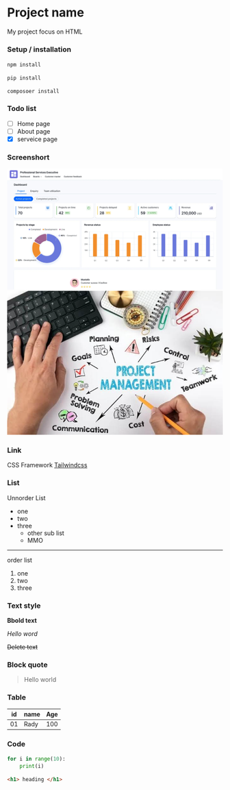 # Project name
My project focus on HTML
### Setup / installation
`npm install`

`pip install`

`composoer install`

### Todo list
- [ ] Home page
- [ ] About page
- [x] serveice page

### Screenshort
![Dashboard](image1.png)
![Dashboard](image2.png)

### Link
CSS Framework [Tailwindcss](https://tailwindcss.com/)
### List
Unnorder List
- one
- two
- three
    - other sub list
    - MMO
---
order list
1. one
2. two
3. three

### Text style
**Bbold text**

*Hello word*

~~Delete text~~

### Block quote
> Hello world

### Table
|id  | name | Age |
|----|------|-----|
|01  | Rady | 100 |

### Code
``` python
for i in range(10):
    print(i)
```
```html
<h1> heading </h1>